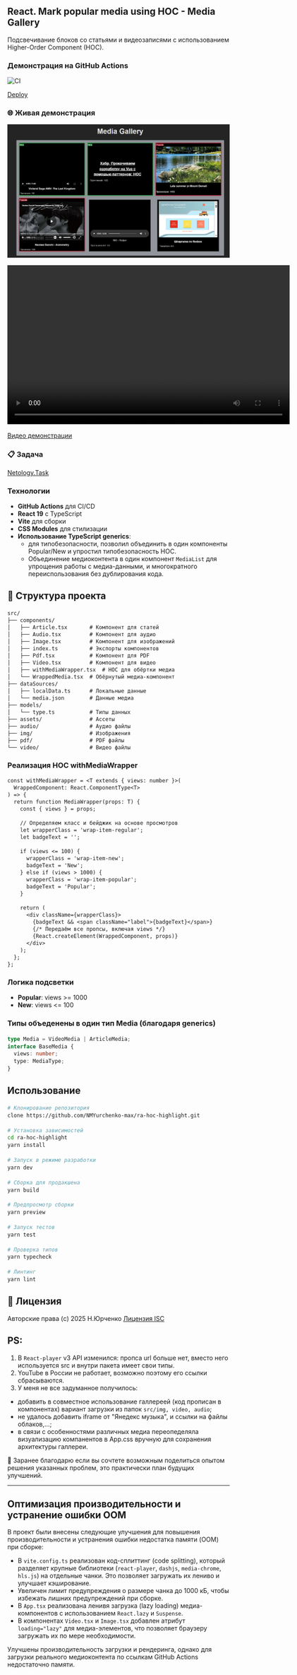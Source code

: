 ## React. Mark popular media using HOC - Media Gallery

Подсвечивание блоков со статьями и видеозаписями с использованием Higher-Order Component (HOC).

### Демонстрация на GitHub Actions
![CI](https://github.com/NMYurchenko-max/ra-hoc-highlight/actions/workflows/web.yml/badge.svg)

[Deploy](https://nmyurchenko-max.github.io/ra-hoc-highlight/)

### 🌐 Живая демонстрация
![Скриншот приложения](./src/assets/media-gallery.png)


<video controls src="src/assets/media-gallery.mp4" title="Title" width="640" height="360"></video>

[Видео демонстрации](./src/assets/media-gallery.mp4)

### 📋 Задача

[Netology.Task](https://github.com/netology-code/ra16-homeworks/blob/ra-51/hoc/highlight/README.md)

###  Технологии

- **GitHub Actions** для CI/CD
- **React 19** с TypeScript
- **Vite** для сборки
- **CSS Modules** для стилизации
- **Использование TypeScript generics**:
  * для типобезопасности, позволил объединить в один компоненты Popular/New и упростил типобезопасность HOC.
  * Объединение медиоконтента в один компонент `MediaList` для упрощения работы с медиа-данными, и многократного переиспользования без дублирования кода.

## 📁 Структура проекта

```
src/
├── components/
│   ├── Article.tsx       # Компонент для статей
│   ├── Audio.tsx         # Компонент для аудио
│   ├── Image.tsx         # Компонент для изображений
│   ├── index.ts          # Экспорты компонентов
│   ├── Pdf.tsx           # Компонент для PDF
│   ├── Video.tsx         # Компонент для видео
│   ├── withMediaWrapper.tsx  # HOC для обёртки медиа
│   └── WrappedMedia.tsx  # Обёрнутый медиа-компонент
├── dataSources/
│   ├── localData.ts      # Локальные данные
│   └── media.json        # Данные медиа
├── models/
│   └── type.ts           # Типы данных
├── assets/               # Ассеты
├── audio/                # Аудио файлы
├── img/                  # Изображения
├── pdf/                  # PDF файлы
└── video/                # Видео файлы
```

### Реализация HOC withMediaWrapper

```tsx
const withMediaWrapper = <T extends { views: number }>(
  WrappedComponent: React.ComponentType<T>
) => {
  return function MediaWrapper(props: T) {
    const { views } = props;

    // Определяем класс и бейджик на основе просмотров
    let wrapperClass = 'wrap-item-regular';
    let badgeText = '';

    if (views <= 100) {
      wrapperClass = 'wrap-item-new';
      badgeText = 'New';
    } else if (views > 1000) {
      wrapperClass = 'wrap-item-popular';
      badgeText = 'Popular';
    }

    return (
      <div className={wrapperClass}>
        {badgeText && <span className="label">{badgeText}</span>}
        {/* Передаём все пропсы, включая views */}
        {React.createElement(WrappedComponent, props)}
      </div>
    );
  };
};
```

### Логика подсветки
- **Popular**: views >= 1000
- **New**: views <= 100

### Типы объеденены в один тип Media (благодаря generics)

```ts
type Media = VideoMedia | ArticleMedia;
interface BaseMedia {
  views: number;
  type: MediaType;
}
```
## Использование

```bash
# Клонирование репозитория
clone https://github.com/NMYurchenko-max/ra-hoc-highlight.git

# Установка зависимостей
cd ra-hoc-highlight
yarn install

# Запуск в режиме разработки
yarn dev

# Сборка для продакшена
yarn build

# Предпросмотр сборки
yarn preview

# Запуск тестов
yarn test

# Проверка типов
yarn typecheck

# Линтинг
yarn lint
```

## 📄 Лицензия

Авторские права (c) 2025 Н.Юрченко
[Лицензия ISC](LICENSE)

## PS:

1. В `React-player` v3 API изменился: пропса url больше нет,
вместо него используется src и внутри пакета имеет свои типы.
2. YouTube в России не работает, возможно поэтому его ссылки сбрасываются.
3. У меня не все задуманное получилось:
 - добавить в совместное использование галлереей (код прописан в компонентах)
  вариант загрузки из папок `src/img, video, audio`;
 - не удалось добавить iframe от "Янедекс музыка", и  ссылки на файлы облаков,...;
 - в связи с особенностями различных медиа переопеделяла визуализацию компанентов в App.css
  вручную для сохранения архитектуры галлереи.

🙏 Заранее благодарю если вы сочтете возможным поделиться опытом решения указанных проблем,
  это практически план будущих улучшений.

---

## Оптимизация производительности и устранение ошибки OOM

В проект были внесены следующие улучшения для повышения производительности 
и устранения ошибки недостатка памяти (OOM) при сборке:

- В `vite.config.ts` реализован код-сплиттинг (code splitting), 
  который разделяет крупные библиотеки (`react-player`, `dashjs`, `media-chrome`, `hls.js`) 
  на отдельные чанки. Это позволяет загружать их лениво и улучшает кэширование.
- Увеличен лимит предупреждения о размере чанка до 1000 кБ, 
  чтобы избежать лишних предупреждений при сборке.
- В `App.tsx` реализована ленивя загрузка (lazy loading) медиа-компонентов
  с использованием `React.lazy` и `Suspense`.
- В компонентах `Video.tsx` и `Image.tsx` добавлен атрибут `loading="lazy"` для медиа-элементов,
   что позволяет браузеру загружать их по мере необходимости.

Улучшены производительность загрузки и рендеринга, 
однако для загрузки реального медиоконтента по ссылкам GitHub Actions недостаточно памяти.
